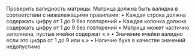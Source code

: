 Проверить валидность матрицы. Матрица должна быть валидна в соответствии с нижележащими правилами:
•  Каждая строка должна содержать цифру от 1 до 9 без повторений
•  Каждая колонка должна содержать цифру от 1 до 9 без повторений
•  Матрица может частично заполнена, пустые ячейки содержат «.»
•  Значение ячейки валидно если это цифра от 1 до 9 или «.»
•  Наличие букв в качестве значений недопустимо
